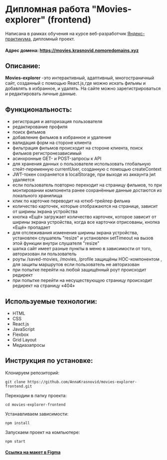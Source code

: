 # Дипломная работа "Movies-explorer" (frontend)
Написана в рамках обучения на курсе веб-разработчик [Яндекс-практикума](https://practicum.yandex.ru/profile/web/), дипломный проект.
#### Адрес домена: https://movies.krasnovid.nomoredomains.xyz

## Описание:
**Movies-explorer** -это интерактивный, адаптивный, многостраничный сайт, созданный с помощью React.js,где можно искать фильмы и добавлять в избранное, и удалять. На сайте можно зарегистрироваться и редактировать личные данные.

## Функциональность:
* регистрация и авторизация пользователя
* редактирование профиля
* поиск фильмов
* добавление фильмов в избранное и удаление
* валидация форм на стороне клиента
* фильтрация фильмов происходит на стороне клиента, поиск фильмов регистронезависимый
* асинхронные GET- и POST-запросы к API
* для хранения данных о пользователе использовать глобальную стейт-переменную currentUser, созданную с помощью createContext
* JWT-токен сохраняется в localStorage, при выходе из аккаунта jwt удаляется
* если пользователь повторно переходит на страницу фильмов, то при монтировании компонента ранее сохранённые данные достаются из локального хранилища
* клик по карточке переводит на ютюб-трейлер фильма
* количество карточек, которые отображаются на странице, зависит от ширины экрана устройства
* кнопка «Ещё» загружает количество карточек, которое зависит от ширины экрана устройства, когда все карточки отрисованы, кнопка «Ещё» пропадает
* для отслеживания изменения ширины экрана устройства, установлен слушатель "resize" и установлен setTimeout на вызов этой функции внутри слушателя "resize"
* шапка сайт имеет разные пункты в меню в зависимости от того, авторизован ли пользователь
* роуты /saved-movies, /movies, /profile защищёны HOC-компонентом , для защиты маршрутов если пользователь не авторизован
* при попытке перейти на любой защищённый роут происходит редирект
* при попытке перейти на несуществующую страницу происходит редирект на страницу «404»

## Используемые технологии:
* HTML
* CSS
* React.js
* JavaScript
* Flexbox
* Grid Layout
* Медиазапросы

## Инструкция по установке:
Клонируем репозиторий:
```
git clone https://github.com/AnnaKrasnovid/movies-explorer-frontend.git
```
Переходим в папку проекта:
```
cd movies-explorer-frontend
```
Устанавливаем зависимости:
```
npm install
```
Запускаем проект на компьютере:
```
npm start
```

#### [Ссылкa на макет в Figma](https://www.figma.com/proto/9tcwP29sbHIX2Ozhaa8mER/Diploma-Copy?node-id=891%3A3857)

